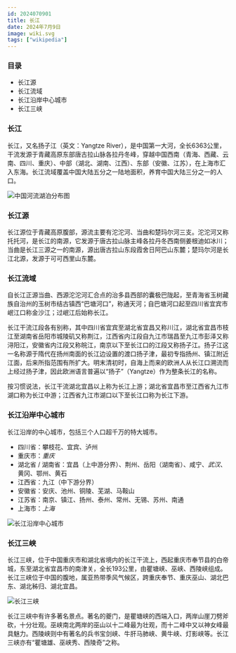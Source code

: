 ```yaml
---
id: 2024070901
title: 长江
date: 2024年7月9日
image: wiki.svg
tags: ["wikipedia"]
---
```



### 目录

 - 长江源
 - 长江流域
 - 长江沿岸中心城市
 - 长江三峡


### 长江

长江，又名扬子江（英文：Yangtze River），是中国第一大河，全长6363公里，干流发源于青藏高原东部唐古拉山脉各拉丹冬峰，穿越中国西南（青海、西藏、云南、四川、重庆）、中部（湖北、湖南、江西）、东部（安徽、江苏），在上海市汇入东海。长江流域覆盖中国大陆五分之一陆地面积，养育中国大陆三分之一的人口。

![中国河流湖泊分布图](https://loongzxl.com/blogs/20240709中国河流湖泊分布图.jpeg)


### 长江源

长江源位于青藏高原腹部，源流主要有沱沱河、当曲和楚玛尔河三支。沱沱河又称托托河，是长江的南源，它发源于唐古拉山脉主峰各拉丹冬西南侧姜根迪如冰川；当曲是长江三源之一的南源，源出唐古拉山东段霞舍日阿巴山东麓；楚玛尔河是长江北源，发源于可可西里山东麓。

### 长江流域

自长江正源当曲、西源沱沱河汇合点的治多县西部的囊极巴陇起，至青海省玉树藏族自治州的玉树市结古镇西“巴塘河口”，称通天河；自巴塘河口起至四川省宜宾市岷江口称金沙江；过岷江后始称长江。

长江干流江段各有别称，其中四川省宜宾至湖北省宜昌又称川江，湖北省宜昌市枝江至湖南省岳阳市城陵矶又称荆江，江西省内江段自九江市瑞昌至九江市彭泽又称浔阳江，安徽省内江段又称皖江，南京以下至长江口的江段又称扬子江。扬子江这一名称源于隋代在扬州南面的长江边设置的渡口扬子津，最初专指扬州、镇江附近江面，后来所指范围有所扩大。明末清初时，自海上而来的欧洲人从长江口溯流而上经过扬子津，因此欧洲语言普遍以“扬子”（Yangtze）作为整条长江的名称。


按习惯说法，长江干流湖北宜昌以上称为长江上游；湖北省宜昌市至江西省九江市湖口称为长江中游；江西省九江市湖口以下至长江口称为长江下游。


### 长江沿岸中心城市

长江沿岸的中心城市，包括三个人口超千万的特大城市。

- 四川省：攀枝花、宜宾、泸州
- 重庆市：*重庆*
- 湖北省 / 湖南省：宜昌（上中游分界）、荆州、岳阳（湖南省）、咸宁、*武汉*、黄冈、鄂州、黄石
- 江西省：九江（中下游分界）
- 安徽省：安庆、池州、铜陵、芜湖、马鞍山
- 江苏省：南京、镇江、扬州、泰州、常州、无锡、苏州、南通
- 上海市：*上海*

![长江沿岸中心城市](https://loongzxl.com/blogs/20240709长江流域沿岸城市.gif)


### 长江三峡

长江三峡，位于中国重庆市和湖北省境内的长江干流上，西起重庆市奉节县的白帝城，东至湖北省宜昌市的南津关，全长193公里，由瞿塘峡、巫峡、西陵峡组成。长江三峡位于中国的腹地，属亚热带季风气候区，跨重庆奉节、重庆巫山、湖北巴东、湖北秭归、湖北宜昌。

![长江三峡](https://loongzxl.com/blogs/20240709长江三峡.png)

长江三峡中有许多著名景点。著名的夔门，是瞿塘峡的西端入口，两岸山崖刀劈斧砍，十分壮观。巫峡南北两岸的巫山以十二峰最为壮观，而十二峰中又以神女峰最具魅力。西陵峡则中有著名的兵书宝剑峡、牛肝马肺峡、黄牛峡、灯影峡等。长江三峡亦有“瞿塘雄、巫峡秀、西陵奇”之称。